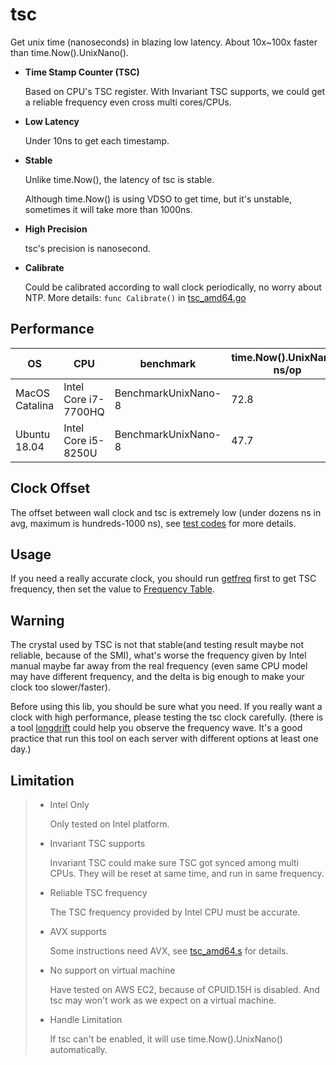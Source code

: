 # tsc
Get unix time (nanoseconds) in blazing low latency. About 10x~100x faster than time.Now().UnixNano(). 

- __Time Stamp Counter (TSC)__

  Based on CPU's TSC register. With Invariant TSC supports, we could get a reliable frequency even cross multi cores/CPUs.

- __Low Latency__

  Under 10ns to get each timestamp.
  
- __Stable__

  Unlike time.Now(), the latency of tsc is stable.
  
  Although time.Now() is using VDSO to get time, but it's unstable,
  sometimes it will take more than 1000ns.

- __High Precision__

  tsc's precision is nanosecond.

- __Calibrate__

  Could be calibrated according to wall clock periodically, no worry about NTP. More details: `func Calibrate()` in [tsc_amd64.go](tsc_amd64.go)

## Performance

|OS           |CPU           |benchmark           |    time.Now().UnixNano() ns/op   |  tsc.UnixNano() ns/op    |     delta   |
|--------------------|--------------------|--------------------|----------------|---------------|-------------|
|MacOS Catalina |Intel Core i7-7700HQ| BenchmarkUnixNano-8 |    72.8        |  7.65         | -89.49%     |
|Ubuntu 18.04 |Intel Core i5-8250U| BenchmarkUnixNano-8 |    47.7       |  8.41         | -82.36%     |

## Clock Offset

The offset between wall clock and tsc is extremely low (under dozens ns in avg, maximum is hundreds-1000 ns), see [test codes](tsc_test.go) for more details.

## Usage

If you need a really accurate clock, you should run [getfreq](tools/getfreq) first to get TSC frequency, then set the value to [Frequency Table](freqtbl.go).

## Warning

The crystal used by TSC is not that stable(and testing result maybe not reliable, because of
the SMI), what's worse the frequency given by Intel manual maybe far away from the real frequency 
(even same CPU model may have different frequency, and the delta is big enough to make your clock too slower/faster).

Before using this lib, you should be sure what you need. If you really want a clock with high performance, please testing the tsc clock carefully.
(there is a tool [longdrift](tools/longdrift) could help you observe the frequency wave. It's a good practice that run this tool on each server with
different options at least one day.)

## Limitation

>- Intel Only
>
>   Only tested on Intel platform.
>
>- Invariant TSC supports
>   
>   Invariant TSC could make sure TSC got synced among multi CPUs.
>   They will be reset at same time, and run in same frequency.
>
>- Reliable TSC frequency 
> 
>   The TSC frequency provided by Intel CPU must be accurate. 
>
>- AVX supports
>
>   Some instructions need AVX, see [tsc_amd64.s](tsc_amd64.s) for details.
>
>- No support on virtual machine
>
>   Have tested on AWS EC2, because of CPUID.15H is disabled. And tsc may won't work as we expect on a virtual machine.
>
>- Handle Limitation
>
>   If tsc can't be enabled, it will use time.Now().UnixNano() automatically.